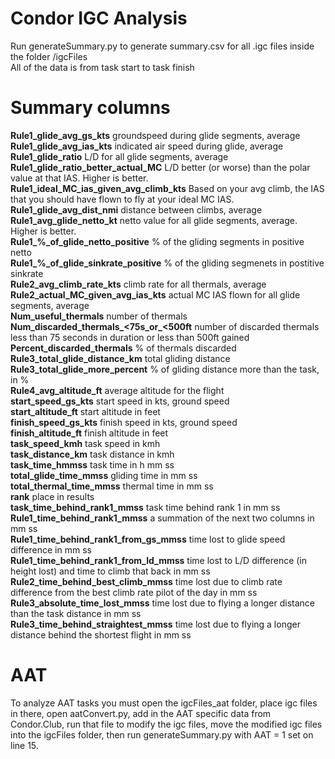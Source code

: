 # Condor IGC Analysis

Run generateSummary.py to generate summary.csv for all .igc files inside the folder /igcFiles  
All of the data is from task start to task finish

# Summary columns

**Rule1_glide_avg_gs_kts** groundspeed during glide segments, average  
**Rule1_glide_avg_ias_kts** indicated air speed during glide, average  
**Rule1_glide_ratio** L/D for all glide segments, average  
**Rule1_glide_ratio_better_actual_MC** L/D better (or worse) than the polar value at that IAS. Higher is better.  
**Rule1_ideal_MC_ias_given_avg_climb_kts** Based on your avg climb, the IAS that you should have flown to fly at your ideal MC IAS.  
**Rule1_glide_avg_dist_nmi** distance between climbs, average  
**Rule1_avg_glide_netto_kt** netto value for all glide segments, average. Higher is better.  
**Rule1_%_of_glide_netto_positive** % of the gliding segments in positive netto  
**Rule1_%_of_glide_sinkrate_positive** % of the gliding segmenets in postitive sinkrate  
**Rule2_avg_climb_rate_kts** climb rate for all thermals, average  
**Rule2_actual_MC_given_avg_ias_kts** actual MC IAS flown for all glide segments, average  
**Num_useful_thermals** number of thermals  
**Num_discarded_thermals_<75s_or_<500ft** number of discarded thermals less than 75 seconds in duration or less than 500ft gained  
**Percent_discarded_thermals** % of thermals discarded  
**Rule3_total_glide_distance_km** total gliding distance  
**Rule3_total_glide_more_percent** % of gliding distance more than the task, in %  
**Rule4_avg_altitude_ft** average altitude for the flight  
**start_speed_gs_kts** start speed in kts, ground speed  
**start_altitude_ft** start altitude in feet  
**finish_speed_gs_kts** finish speed in kts, ground speed  
**finish_altitude_ft** finish altitude in feet  
**task_speed_kmh** task speed in kmh  
**task_distance_km** task distance in kmh  
**task_time_hmmss** task time in h mm ss  
**total_glide_time_mmss** gliding time in mm ss  
**total_thermal_time_mmss** thermal time in mm ss  
**rank** place in results  
**task_time_behind_rank1_mmss** task time behind rank 1 in mm ss  
**Rule1_time_behind_rank1_mmss** a summation of the next two columns in mm ss  
**Rule1_time_behind_rank1_from_gs_mmss** time lost to glide speed difference in mm ss  
**Rule1_time_behind_rank1_from_ld_mmss** time lost to L/D difference (in height lost) and time to climb that back in mm ss  
**Rule2_time_behind_best_climb_mmss** time lost due to climb rate difference from the best climb rate pilot of the day in mm ss  
**Rule3_absolute_time_lost_mmss** time lost due to flying a longer distance than the task distance in mm ss  
**Rule3_time_behind_straightest_mmss** time lost due to flying a longer distance behind the shortest flight in mm ss  





# AAT  

To analyze AAT tasks you must open the igcFiles_aat folder, place igc files in there, open aatConvert.py, add in the AAT specific data from Condor.Club, run that file to modify the igc files, move the modified igc files into the igcFiles folder, then run generateSummary.py with AAT = 1 set on line 15.
